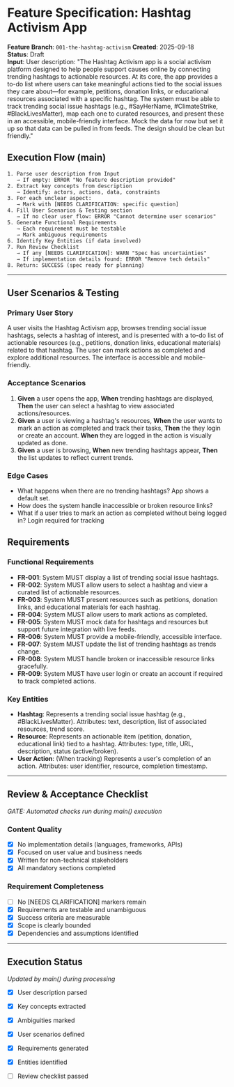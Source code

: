 # Feature Specification: Hashtag Activism App

**Feature Branch**: `001-the-hashtag-activism`
**Created**: 2025-09-18  
**Status**: Draft  
**Input**: User description: "The Hashtag Activism app is a social activism platform designed to help people support causes online by connecting trending hashtags to actionable resources. At its core, the app provides a to-do list where users can take meaningful actions tied to the social issues they care about—for example, petitions, donation links, or educational resources associated with a specific hashtag. The system must be able to track trending social issue hashtags (e.g., #SayHerName, #ClimateStrike, #BlackLivesMatter), map each one to curated resources, and present these in an accessible, mobile-friendly interface. Mock the data for now but set it up so that data can be pulled in from feeds. The design should be clean but friendly."

## Execution Flow (main)
```
1. Parse user description from Input
   → If empty: ERROR "No feature description provided"
2. Extract key concepts from description
   → Identify: actors, actions, data, constraints
3. For each unclear aspect:
   → Mark with [NEEDS CLARIFICATION: specific question]
4. Fill User Scenarios & Testing section
   → If no clear user flow: ERROR "Cannot determine user scenarios"
5. Generate Functional Requirements
   → Each requirement must be testable
   → Mark ambiguous requirements
6. Identify Key Entities (if data involved)
7. Run Review Checklist
   → If any [NEEDS CLARIFICATION]: WARN "Spec has uncertainties"
   → If implementation details found: ERROR "Remove tech details"
8. Return: SUCCESS (spec ready for planning)
```

---

## User Scenarios & Testing

### Primary User Story
A user visits the Hashtag Activism app, browses trending social issue hashtags, selects a hashtag of interest, and is presented with a to-do list of actionable resources (e.g., petitions, donation links, educational materials) related to that hashtag. The user can mark actions as completed and explore additional resources. The interface is accessible and mobile-friendly.

### Acceptance Scenarios
1. **Given** a user opens the app, **When** trending hashtags are displayed, **Then** the user can select a hashtag to view associated actions/resources.
2. **Given** a user is viewing a hashtag's resources, **When** the user wants to mark an action as completed and track their tasks, **Then** the they login or create an account. **When** they are logged in the action is visually updated as done.
3. **Given** a user is browsing, **When** new trending hashtags appear, **Then** the list updates to reflect current trends.

### Edge Cases
- What happens when there are no trending hashtags? App shows a default set. 
- How does the system handle inaccessible or broken resource links?
- What if a user tries to mark an action as completed without being logged in? Login required for tracking

## Requirements

### Functional Requirements
- **FR-001**: System MUST display a list of trending social issue hashtags.
- **FR-002**: System MUST allow users to select a hashtag and view a curated list of actionable resources.
- **FR-003**: System MUST present resources such as petitions, donation links, and educational materials for each hashtag.
- **FR-004**: System MUST allow users to mark actions as completed.
- **FR-005**: System MUST mock data for hashtags and resources but support future integration with live feeds.
- **FR-006**: System MUST provide a mobile-friendly, accessible interface.
- **FR-007**: System MUST update the list of trending hashtags as trends change.
- **FR-008**: System MUST handle broken or inaccessible resource links gracefully.
- **FR-009**: System MUST have user login or create an account if required to track completed actions. 

### Key Entities
- **Hashtag**: Represents a trending social issue hashtag (e.g., #BlackLivesMatter). Attributes: text, description, list of associated resources, trend score.
- **Resource**: Represents an actionable item (petition, donation, educational link) tied to a hashtag. Attributes: type, title, URL, description, status (active/broken).
- **User Action**: (When tracking) Represents a user's completion of an action. Attributes: user identifier, resource, completion timestamp. 

---

## Review & Acceptance Checklist
*GATE: Automated checks run during main() execution*

### Content Quality
- [x] No implementation details (languages, frameworks, APIs)
- [x] Focused on user value and business needs
- [x] Written for non-technical stakeholders
- [x] All mandatory sections completed

### Requirement Completeness
- [ ] No [NEEDS CLARIFICATION] markers remain
- [x] Requirements are testable and unambiguous  
- [x] Success criteria are measurable
- [x] Scope is clearly bounded
- [x] Dependencies and assumptions identified

---

## Execution Status
*Updated by main() during processing*

- [x] User description parsed
- [x] Key concepts extracted
- [x] Ambiguities marked
- [x] User scenarios defined
- [x] Requirements generated
- [x] Entities identified
- [ ] Review checklist passed

